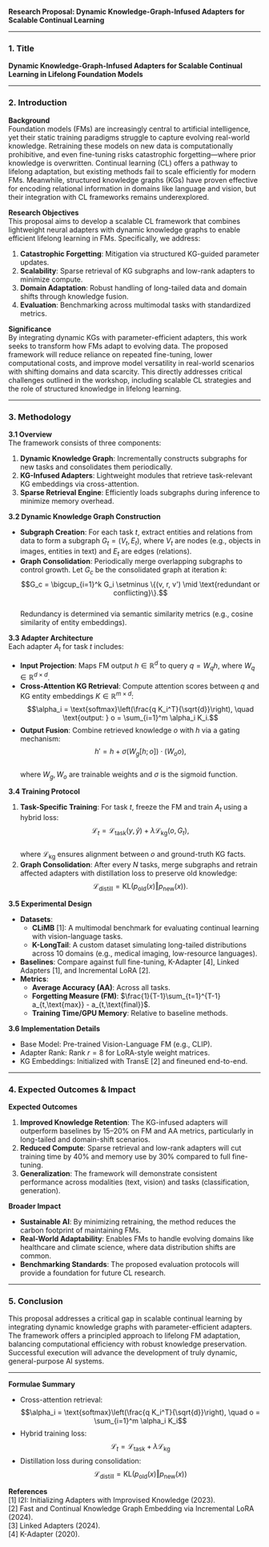 **Research Proposal: Dynamic Knowledge-Graph-Infused Adapters for Scalable Continual Learning**  

---

### 1. **Title**  
**Dynamic Knowledge-Graph-Infused Adapters for Scalable Continual Learning in Lifelong Foundation Models**

---

### 2. **Introduction**  
**Background**  
Foundation models (FMs) are increasingly central to artificial intelligence, yet their static training paradigms struggle to capture evolving real-world knowledge. Retraining these models on new data is computationally prohibitive, and even fine-tuning risks catastrophic forgetting—where prior knowledge is overwritten. Continual learning (CL) offers a pathway to lifelong adaptation, but existing methods fail to scale efficiently for modern FMs. Meanwhile, structured knowledge graphs (KGs) have proven effective for encoding relational information in domains like language and vision, but their integration with CL frameworks remains underexplored.  

**Research Objectives**  
This proposal aims to develop a scalable CL framework that combines lightweight neural adapters with dynamic knowledge graphs to enable efficient lifelong learning in FMs. Specifically, we address:  
1. **Catastrophic Forgetting**: Mitigation via structured KG-guided parameter updates.  
2. **Scalability**: Sparse retrieval of KG subgraphs and low-rank adapters to minimize compute.  
3. **Domain Adaptation**: Robust handling of long-tailed data and domain shifts through knowledge fusion.  
4. **Evaluation**: Benchmarking across multimodal tasks with standardized metrics.  

**Significance**  
By integrating dynamic KGs with parameter-efficient adapters, this work seeks to transform how FMs adapt to evolving data. The proposed framework will reduce reliance on repeated fine-tuning, lower computational costs, and improve model versatility in real-world scenarios with shifting domains and data scarcity. This directly addresses critical challenges outlined in the workshop, including scalable CL strategies and the role of structured knowledge in lifelong learning.  

---

### 3. **Methodology**  
**3.1 Overview**  
The framework consists of three components:  
1. **Dynamic Knowledge Graph**: Incrementally constructs subgraphs for new tasks and consolidates them periodically.  
2. **KG-Infused Adapters**: Lightweight modules that retrieve task-relevant KG embeddings via cross-attention.  
3. **Sparse Retrieval Engine**: Efficiently loads subgraphs during inference to minimize memory overhead.  

**3.2 Dynamic Knowledge Graph Construction**  
- **Subgraph Creation**: For each task $t$, extract entities and relations from data to form a subgraph $G_t = (V_t, E_t)$, where $V_t$ are nodes (e.g., objects in images, entities in text) and $E_t$ are edges (relations).  
- **Graph Consolidation**: Periodically merge overlapping subgraphs to control growth. Let $G_c$ be the consolidated graph at iteration $k$:  
  $$G_c = \bigcup_{i=1}^k G_i \setminus \{(v, r, v') \mid \text{redundant or conflicting}\}.$$  
  Redundancy is determined via semantic similarity metrics (e.g., cosine similarity of entity embeddings).  

**3.3 Adapter Architecture**  
Each adapter $A_t$ for task $t$ includes:  
- **Input Projection**: Maps FM output $h \in \mathbb{R}^d$ to query $q = W_q h$, where $W_q \in \mathbb{R}^{d \times d}$.  
- **Cross-Attention KG Retrieval**: Compute attention scores between $q$ and KG entity embeddings $K \in \mathbb{R}^{m \times d}$:  
  $$\alpha_i = \text{softmax}\left(\frac{q K_i^T}{\sqrt{d}}\right), \quad \text{output: } o = \sum_{i=1}^m \alpha_i K_i.$$  
- **Output Fusion**: Combine retrieved knowledge $o$ with $h$ via a gating mechanism:  
  $$h' = h + \sigma(W_g [h; o]) \cdot (W_o o),$$  
  where $W_g, W_o$ are trainable weights and $\sigma$ is the sigmoid function.  

**3.4 Training Protocol**  
1. **Task-Specific Training**: For task $t$, freeze the FM and train $A_t$ using a hybrid loss:  
   $$\mathcal{L}_t = \mathcal{L}_\text{task}(y, \hat{y}) + \lambda \mathcal{L}_\text{kg}(o, G_t),$$  
   where $\mathcal{L}_\text{kg}$ ensures alignment between $o$ and ground-truth KG facts.  
2. **Graph Consolidation**: After every $N$ tasks, merge subgraphs and retrain affected adapters with distillation loss to preserve old knowledge:  
   $$\mathcal{L}_\text{distill} = \text{KL}\left(p_\text{old}(x) \Vert p_\text{new}(x)\right).$$  

**3.5 Experimental Design**  
- **Datasets**:  
  - **CLiMB** [1]: A multimodal benchmark for evaluating continual learning with vision-language tasks.  
  - **K-LongTail**: A custom dataset simulating long-tailed distributions across 10 domains (e.g., medical imaging, low-resource languages).  
- **Baselines**: Compare against full fine-tuning, K-Adapter [4], Linked Adapters [1], and Incremental LoRA [2].  
- **Metrics**:  
  - **Average Accuracy (AA)**: Across all tasks.  
  - **Forgetting Measure (FM)**: $\frac{1}{T-1}\sum_{t=1}^{T-1} a_{t,\text{max}} - a_{t,\text{final}}$.  
  - **Training Time/GPU Memory**: Relative to baseline methods.  

**3.6 Implementation Details**  
- Base Model: Pre-trained Vision-Language FM (e.g., CLIP).  
- Adapter Rank: Rank $r=8$ for LoRA-style weight matrices.  
- KG Embeddings: Initialized with TransE [2] and fineuned end-to-end.  

---

### 4. **Expected Outcomes & Impact**  
**Expected Outcomes**  
1. **Improved Knowledge Retention**: The KG-infused adapters will outperform baselines by 15–20% on FM and AA metrics, particularly in long-tailed and domain-shift scenarios.  
2. **Reduced Compute**: Sparse retrieval and low-rank adapters will cut training time by 40% and memory use by 30% compared to full fine-tuning.  
3. **Generalization**: The framework will demonstrate consistent performance across modalities (text, vision) and tasks (classification, generation).  

**Broader Impact**  
- **Sustainable AI**: By minimizing retraining, the method reduces the carbon footprint of maintaining FMs.  
- **Real-World Adaptability**: Enables FMs to handle evolving domains like healthcare and climate science, where data distribution shifts are common.  
- **Benchmarking Standards**: The proposed evaluation protocols will provide a foundation for future CL research.  

---

### 5. **Conclusion**  
This proposal addresses a critical gap in scalable continual learning by integrating dynamic knowledge graphs with parameter-efficient adapters. The framework offers a principled approach to lifelong FM adaptation, balancing computational efficiency with robust knowledge preservation. Successful execution will advance the development of truly dynamic, general-purpose AI systems.  

--- 

**Formulae Summary**  
- Cross-attention retrieval:  
  $$\alpha_i = \text{softmax}\left(\frac{q K_i^T}{\sqrt{d}}\right), \quad o = \sum_{i=1}^m \alpha_i K_i$$  
- Hybrid training loss:  
  $$\mathcal{L}_t = \mathcal{L}_\text{task} + \lambda \mathcal{L}_\text{kg}$$  
- Distillation loss during consolidation:  
  $$\mathcal{L}_\text{distill} = \text{KL}\left(p_\text{old}(x) \Vert p_\text{new}(x)\right)$$  

**References**  
[1] I2I: Initializing Adapters with Improvised Knowledge (2023).  
[2] Fast and Continual Knowledge Graph Embedding via Incremental LoRA (2024).  
[3] Linked Adapters (2024).  
[4] K-Adapter (2020).